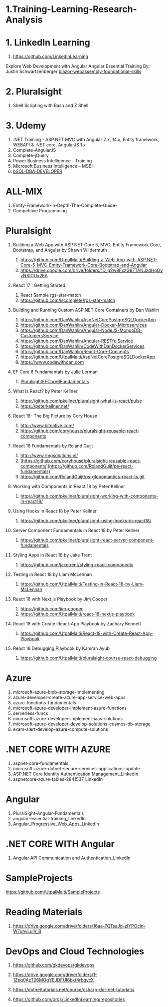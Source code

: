 # 1.Training-Learning-Research-Analysis

# 1. LinkedIn Learning
   1. https://github.com/LinkedInLearning

Explore Web Development with Angular
Angular Essential Training By: Justin Schwartzenberger
[blazor-webassembly-foundational-skills](https://github.com/LinkedInLearning/blazor-webassembly-foundational-skills-2505782)

# 2. Pluralsight

1.  Shell Scripting with Bash and Z Shell

# 3. Udemy

1. .NET Training - ASP.NET MVC with Angular 2.x, 14.x, Entity framework, WEBAPI & .NET core, AngularJS 1.x
2. Complete-AngularJS
3. Complete-jQuery
4. Power Business Intelligence - Training
5. Microsoft Business Intelligence – MSBI
6. [bSQL-DBA-DEVELOPER](https://github.com/UtpalMaiti/SQL-DBA-DEVELOPER)

# ALL-MIX

1. Entity-Framework-in-Depth-The-Complete-Guide-
2. Competitive Programming

# Pluralsight

1. Building a Web App with ASP.NET Core 5, MVC, Entity Framework Core, Bootstrap, and Angular by Shawn Wildermuth

   1. https://github.com/UtpalMaiti/Building-a-Web-App-with-ASP.NET-Core-5-MVC-Entity-Framework-Core-Bootstrap-and-Angular
   2. https://drive.google.com/drive/folders/1D_g2w9FxzG97TANJzdHqOvyNXIOUx2EA

2. React 17 : Getting Started

   1. React Sample rgs-star-match
   2. https://github.com/jscomplete/rgs-star-match

3. Building and Running Custom ASP.NET Core Containers by Dan Wahlin

   1. https://github.com/DanWahlin/AspNetCorePostgreSQLDockerApp
   2. https://github.com/DanWahlin/Angular-Docker-Microservices
   3. https://github.com/DanWahlin/Angular-NodeJS-MongoDB-CustomersService
   4. https://github.com/DanWahlin/Anqular-RESTfulService
   5. https://github.com/DanWahlin/CodeWithDanDockerServices
   6. https://github.com/DanWahlin/React-Core-Concepts
   7. https://github.com/UtpalMaiti/AspNetCorePostgreSQLDockerApp
   8. https://www.codewithdan.com

4. EF Core 6 Fundamentals by Julie Lerman

   1. [PluralsightEFCore6Fundamentals](https://github.com/julielerman/PluralsightEFCore6Fundamentals)

5. What Is React? by Peter Kellner

   1. https://github.com/pkellner/pluralsight-what-is-react/pulse
   2. https://peterkellner.net/

6. React 18- The Big Picture by Cory House

   1. http://www.bitnative.com/
   2. https://github.com/coryhouse/pluralsight-reusable-react-components

7. React 18 Fundamentals by Roland Guijt

   1. http://www.rmgsolutions.nl/
   2. [https://github.com/coryhouse/pluralsight-reusable-react-components](https://github.com/RolandGuijt/ps-react-fundamentals)
   3. https://github.com/RolandGuijt/ps-globomantics-react-ts.git

8. Working with Components in React 18 by Peter Kellner

   1. https://github.com/pkellner/pluralsight-working-with-components-in-react18/

9. Using Hooks in React 18 by Peter Kellner
   1. https://github.com/pkellner/pluralsight-using-hooks-in-react18/
10. Server Component Fundamentals in React 18 by Peter Kellner

    1. https://github.com/pkellner/pluralsight-react-server-component-fundamentals

11. Styling Apps in React 18 by Jake Trent

    1. https://github.com/jaketrent/styling-react-components

12. Testing in React 18 by Liam McLennan

    1. https://github.com/UtpalMaiti/Testing-in-React-18-by-Liam-McLennan

13. React 18 with Next.js Playbook by Jim Cooper

    1. https://github.com/jim-cooper
    2. https://github.com/UtpalMaiti/react-18-nextjs-playbook

14. React 18 with Create-React-App Playbook by Zachary Bennett

    1. https://github.com/UtpalMaiti/React-18-with-Create-React-App-Playbook

15. React 18 Debugging Playbook by Kamran Ayub
    1. https://github.com/UtpalMaiti/pluralsight-course-react-debugging

# Azure

1. microsoft-azure-blob-storage-implementing
2. azure-developer-create-azure-app-service-web-apps
3. azure-functions-fundamentals
4. microsoft-azure-developer-implement-azure-functions
5. serverless-funcs
6. microsoft-azure-developer-implement-iaas-solutions
7. microsoft-azure-developer-develop-solutions-cosmos-db-storage
8. exam-alert-develop-azure-compute-solutions

# .NET CORE WITH AZURE

1. aspnet-core-fundamentals
2. microsoft-azure-dotnet-secure-services-applications-update
3. ASP.NET Core Identity Authentication Management_LinkedIn
4. aspnetcore-azure-tables-2841537_LinkedIn

# Angular

1. PluralSight-Angular-Fundamentals
2. angular-essential-training_LinkedIn
3. Angular_Progressive_Web_Apps_LinkedIn

# .NET CORE WITH Angular

1. Angular API Communication and Authentication_LinkedIn

# SampleProjects

https://github.com/UtpalMaiti/SampleProjects

# Reading Materials

1. https://drive.google.com/drive/folders/16aa-7QTsaJg-zIYPOcin-W7uhvLulV_B

# DevOps and Cloud Technologies

1. https://github.com/gkdevops/gkdevops
2. https://drive.google.com/drive/folders/1-1Zpq0AcT06MOgYEJDFUI6bxf4rbqycX

3. https://dotnettutorials.net/course/csharp-dot-net-tutorials/
4. https://github.com/orgs/LinkedInLearning/repositories
